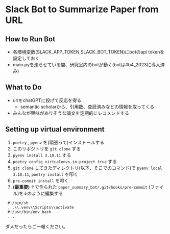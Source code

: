 # Slack Bot to Summarize Paper from URL

## How to Run Bot
* 各環境変数(SLACK_APP_TOKEN,SLACK_BOT_TOKEN)にbotのapi tokenを設定しておく
* main.pyを走らせている間、研究室内のbotが動く(botは#b4_2023に導入済み)

## What to Do
* urlをchatGPTに投げて反応を得る
  * semantic scholarから、引用数、査読済みなどの情報を取ってくる 
* みんなが興味がありそうな論文を定期的にレコメンドする

## Setting up virtual environment
1. `poetry` , `pyenv` を(頑張って)インストールする
2. このリポジトリを `git clone` する
4. `pyenv install 3.10.11` する
4. `poetry config virtualenvs.in-project true` する
3. `git clone` してきたディレクトリ(以下、そこでのコマンド)で `pyenv local 3.10.11`, `poetry install` を叩く
5. `pre-commit install` を叩く
6. **(最重要)** ↑で作られた `paper_summary_bot/.git/hooks/pre-commit` (ファイル)を↓のように編集する

```shell
 #!/bin/sh
 . .\\.venv\\Scripts\\activate
 #!/usr/bin/env bash
 ...
```

ダメだったらご一報ください。
